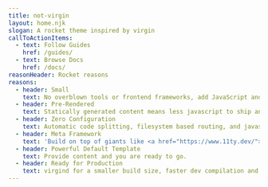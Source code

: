 ```yaml
---
title: not-virgin
layout: home.njk
slogan: A rocket theme inspired by virgin
callToActionItems:
  - text: Follow Guides
    href: /guides/
  - text: Browse Docs
    href: /docs/
reasonHeader: Rocket reasons
reasons:
  - header: Small
    text: No overblown tools or frontend frameworks, add JavaScript and/or Web Components only on pages where needed.
  - header: Pre-Rendered
    text: Statically generated content means less javascript to ship and process.
  - header: Zero Configuration
    text: Automatic code splitting, filesystem based routing, and javascript in markdown.
  - header: Meta Framework
    text: 'Build on top of giants like <a href="https://www.11ty.dev/">eleventy</a>, <a href="https://rollupjs.org/">Rollup</a>, and <a href="https://www.modern-web.dev/">Modern Web</a>.'
  - header: Powerful Default Template
    text: Provide content and you are ready to go.
  - header: Ready for Production
    text: virgind for a smaller build size, faster dev compilation and dozens of other improvements.
---
```


